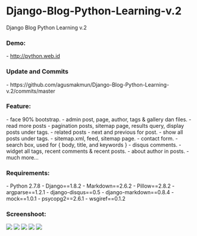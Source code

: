 # Django-Blog-Python-Learning-v.2
Django Blog Python Learning v.2

<h3> Demo:</h3>
- <a href="http://python.web.id/" target="_blank">http://python.web.id</a>

<h3> Update and Commits</h3>
- https://github.com/agusmakmun/Django-Blog-Python-Learning-v.2/commits/master

<h3> Feature:</h3>
- face 90% bootstrap.
- admin post, page, author, tags & gallery dan files.
- read more posts
- pagination posts, sitemap page, results query, display posts under tags.
- related posts
- next and previous for post.
- show all posts under tags.
- sitemap.xml, feed, sitemap page.
- contact form.
- search box, used for { body, title, and keywords }
- disqus comments.
- widget all tags, recent comments & recent posts.
- about author in posts.
- much more...

<h3>Requirements:</h3>
- Python 2.7.8
- Django==1.8.2
- Markdown==2.6.2
- Pillow==2.8.2
- argparse==1.2.1
- django-disqus==0.5
- django-markdown==0.8.4
- mock==1.0.1
- psycopg2==2.6.1
- wsgiref==0.1.2

<h3>Screenshoot:</h3>
<img src="https://scontent-sin1-1.xx.fbcdn.net/hphotos-xlf1/v/t1.0-9/11986960_1028630287170020_1518907652887844598_n.jpg?oh=d6202af01555ddad9e878a506d460751&oe=5663098F"/>

<img src="https://scontent-sin1-1.xx.fbcdn.net/hphotos-xtf1/v/t1.0-9/11951226_1029677697065279_7838782424142095265_n.jpg?oh=4271328922c9b91747c808aca3ed7fb2&oe=5664DD94"/>

<img src="https://fbcdn-sphotos-h-a.akamaihd.net/hphotos-ak-xpt1/v/t1.0-9/10521912_1029678293731886_7939045321269613792_n.jpg?oh=718fd54d5c88329d34e4a833732e0cf2&oe=56744993&__gda__=1449351955_09e525930cc33c7b8f3e7790f103aa74"/>

<img src="https://scontent-sin1-1.xx.fbcdn.net/hphotos-xpf1/v/t1.0-9/10801616_1028639380502444_751587710051397424_n.jpg?oh=bb1740b0e2824f66506cb8f681b7c5e2&oe=56707403"/>

<img src="https://fbcdn-sphotos-g-a.akamaihd.net/hphotos-ak-xpf1/v/t1.0-9/11666042_1028636973836018_6227873335844267928_n.jpg?oh=c4c3343b122f6bb572ba63f014092fab&oe=56761D3A&__gda__=1449697797_1feeb68c6d9d36e0ea475ce105f97fa2"/>
